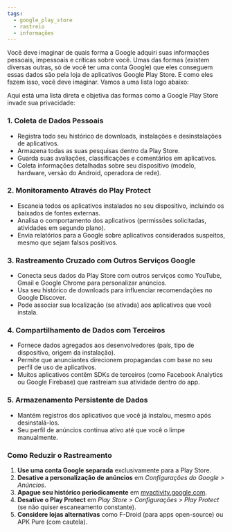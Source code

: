 ```yaml
---
tags:
  - google_play_store
  - rastreio
  - informações
---
```

Você deve imaginar de quais forma a Google adquiri suas informações pessoais, impessoais e críticas sobre você. Umas das formas (existem diversas outras, só de você ter uma conta Google) que eles conseguem essas dados são pela loja de aplicativos Google Play Store. E como eles fazem isso, você deve imaginar. Vamos a uma lista logo abaixo:

Aqui está uma lista direta e objetiva das formas como a Google Play Store invade sua privacidade:

### **1. Coleta de Dados Pessoais**
- Registra todo seu histórico de downloads, instalações e desinstalações de aplicativos.
- Armazena todas as suas pesquisas dentro da Play Store.
- Guarda suas avaliações, classificações e comentários em aplicativos.
- Coleta informações detalhadas sobre seu dispositivo (modelo, hardware, versão do Android, operadora de rede).

### **2. Monitoramento Através do Play Protect**
- Escaneia todos os aplicativos instalados no seu dispositivo, incluindo os baixados de fontes externas.
- Analisa o comportamento dos aplicativos (permissões solicitadas, atividades em segundo plano).
- Envia relatórios para a Google sobre aplicativos considerados suspeitos, mesmo que sejam falsos positivos.

### **3. Rastreamento Cruzado com Outros Serviços Google**
- Conecta seus dados da Play Store com outros serviços como YouTube, Gmail e Google Chrome para personalizar anúncios.
- Usa seu histórico de downloads para influenciar recomendações no Google Discover.
- Pode associar sua localização (se ativada) aos aplicativos que você instala.

### **4. Compartilhamento de Dados com Terceiros**
- Fornece dados agregados aos desenvolvedores (país, tipo de dispositivo, origem da instalação).
- Permite que anunciantes direcionem propagandas com base no seu perfil de uso de aplicativos.
- Muitos aplicativos contêm SDKs de terceiros (como Facebook Analytics ou Google Firebase) que rastreiam sua atividade dentro do app.

### **5. Armazenamento Persistente de Dados**
- Mantém registros dos aplicativos que você já instalou, mesmo após desinstalá-los.
- Seu perfil de anúncios continua ativo até que você o limpe manualmente.

### **Como Reduzir o Rastreamento**
1. **Use uma conta Google separada** exclusivamente para a Play Store.
2. **Desative a personalização de anúncios** em *Configurações do Google > Anúncios*.
3. **Apague seu histórico periodicamente** em [myactivity.google.com](https://myactivity.google.com).
4. **Desative o Play Protect** em *Play Store > Configurações > Play Protect* (se não quiser escaneamento constante).
5. **Considere lojas alternativas** como F-Droid (para apps open-source) ou APK Pure (com cautela).